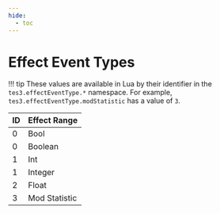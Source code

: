 ```yaml
---
hide:
  - toc
---
```


# Effect Event Types

!!! tip
	These values are available in Lua by their identifier in the `tes3.effectEventType.*` namespace. For example, `tes3.effectEventType.modStatistic` has a value of `3`.

ID | Effect Range
-- | -----------------
0  | Bool
0  | Boolean
1  | Int
1  | Integer
2  | Float
3  | Mod Statistic